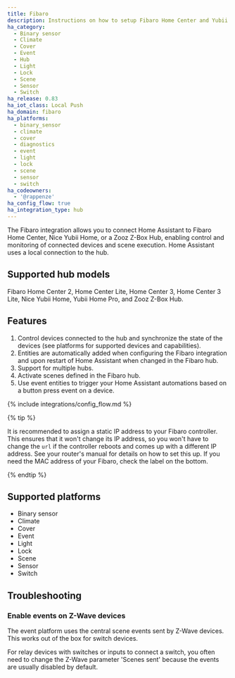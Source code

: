 ```yaml
---
title: Fibaro
description: Instructions on how to setup Fibaro Home Center and Yubii Home within Home Assistant.
ha_category:
  - Binary sensor
  - Climate
  - Cover
  - Event
  - Hub
  - Light
  - Lock
  - Scene
  - Sensor
  - Switch
ha_release: 0.83
ha_iot_class: Local Push
ha_domain: fibaro
ha_platforms:
  - binary_sensor
  - climate
  - cover
  - diagnostics
  - event
  - light
  - lock
  - scene
  - sensor
  - switch
ha_codeowners:
  - '@rappenze'
ha_config_flow: true
ha_integration_type: hub
---
```


The Fibaro integration allows you to connect Home Assistant to Fibaro Home Center, Nice Yubii Home, or a Zooz Z-Box Hub, enabling control and monitoring of connected devices and scene execution. Home Assistant uses a local connection to the hub.

## Supported hub models

Fibaro Home Center 2, Home Center Lite, Home Center 3, Home Center 3 Lite, Nice Yubii Home, Yubii Home Pro, and Zooz Z-Box Hub.

## Features

1. Control devices connected to the hub and synchronize the state of the devices (see platforms for supported devices and capabilities).
2. Entities are automatically added when configuring the Fibaro integration and upon restart of Home Assistant when changed in the Fibaro hub.
3. Support for multiple hubs.
4. Activate scenes defined in the Fibaro hub.
5. Use event entities to trigger your Home Assistant automations based on a button press event on a device.

{% include integrations/config_flow.md %} 

{% tip %}

It is recommended to assign a static IP address to your Fibaro controller. This ensures that it won't change its IP address, so you won't have to change the `url` if the controller reboots and comes up with a different IP address. See your router's manual for details on how to set this up. If you need the MAC address of your Fibaro, check the label on the bottom.

{% endtip %}

## Supported platforms

- Binary sensor
- Climate
- Cover
- Event
- Light
- Lock
- Scene
- Sensor
- Switch

## Troubleshooting

### Enable events on Z-Wave devices

The event platform uses the central scene events sent by Z-Wave devices.
This works out of the box for switch devices.

For relay devices with switches or inputs to connect a switch, you often need to change the Z-Wave parameter 'Scenes sent' because the events are usually disabled by default.
